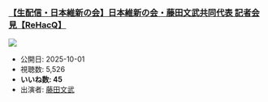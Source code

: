 ### [【生配信・日本維新の会】日本維新の会・藤田文武共同代表 記者会見【ReHacQ】](https://www.youtube.com/watch?v=GYwruDDggvs)
[![](https://img.youtube.com/vi/GYwruDDggvs/sddefault.jpg)](https://www.youtube.com/watch?v=GYwruDDggvs)
-   公開日: 2025-10-01
-   視聴数: 5,526
-   **いいね数: 45**
-   出演者: [藤田文武](/rehacq_fan/people/藤田文武 "wikilink")
